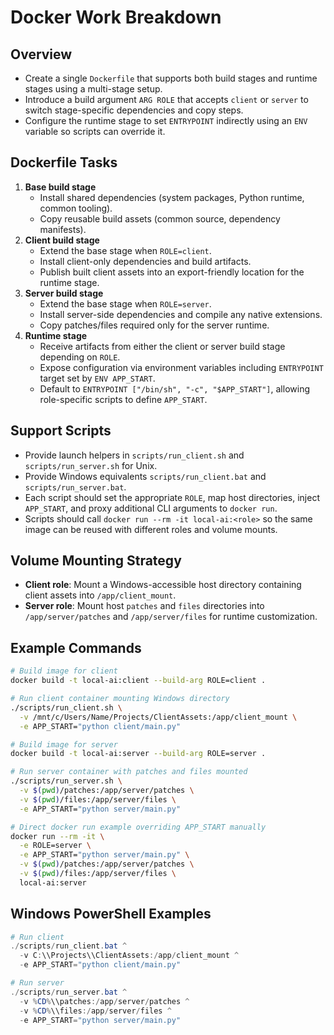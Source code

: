 # Docker Work Breakdown

## Overview
- Create a single `Dockerfile` that supports both build stages and runtime stages using a multi-stage setup.
- Introduce a build argument `ARG ROLE` that accepts `client` or `server` to switch stage-specific dependencies and copy steps.
- Configure the runtime stage to set `ENTRYPOINT` indirectly using an `ENV` variable so scripts can override it.

## Dockerfile Tasks
1. **Base build stage**
   - Install shared dependencies (system packages, Python runtime, common tooling).
   - Copy reusable build assets (common source, dependency manifests).
2. **Client build stage**
   - Extend the base stage when `ROLE=client`.
   - Install client-only dependencies and build artifacts.
   - Publish built client assets into an export-friendly location for the runtime stage.
3. **Server build stage**
   - Extend the base stage when `ROLE=server`.
   - Install server-side dependencies and compile any native extensions.
   - Copy patches/files required only for the server runtime.
4. **Runtime stage**
   - Receive artifacts from either the client or server build stage depending on `ROLE`.
   - Expose configuration via environment variables including `ENTRYPOINT` target set by `ENV APP_START`.
   - Default to `ENTRYPOINT ["/bin/sh", "-c", "$APP_START"]`, allowing role-specific scripts to define `APP_START`.

## Support Scripts
- Provide launch helpers in `scripts/run_client.sh` and `scripts/run_server.sh` for Unix.
- Provide Windows equivalents `scripts/run_client.bat` and `scripts/run_server.bat`.
- Each script should set the appropriate `ROLE`, map host directories, inject `APP_START`, and proxy additional CLI arguments to `docker run`.
- Scripts should call `docker run --rm -it local-ai:<role>` so the same image can be reused with different roles and volume mounts.

## Volume Mounting Strategy
- **Client role**: Mount a Windows-accessible host directory containing client assets into `/app/client_mount`.
- **Server role**: Mount host `patches` and `files` directories into `/app/server/patches` and `/app/server/files` for runtime customization.

## Example Commands
```bash
# Build image for client
docker build -t local-ai:client --build-arg ROLE=client .

# Run client container mounting Windows directory
./scripts/run_client.sh \
  -v /mnt/c/Users/Name/Projects/ClientAssets:/app/client_mount \
  -e APP_START="python client/main.py"

# Build image for server
docker build -t local-ai:server --build-arg ROLE=server .

# Run server container with patches and files mounted
./scripts/run_server.sh \
  -v $(pwd)/patches:/app/server/patches \
  -v $(pwd)/files:/app/server/files \
  -e APP_START="python server/main.py"

# Direct docker run example overriding APP_START manually
docker run --rm -it \
  -e ROLE=server \
  -e APP_START="python server/main.py" \
  -v $(pwd)/patches:/app/server/patches \
  -v $(pwd)/files:/app/server/files \
  local-ai:server
```

## Windows PowerShell Examples
```powershell
# Run client
./scripts/run_client.bat ^
  -v C:\\Projects\\ClientAssets:/app/client_mount ^
  -e APP_START="python client/main.py"

# Run server
./scripts/run_server.bat ^
  -v %CD%\\patches:/app/server/patches ^
  -v %CD%\\files:/app/server/files ^
  -e APP_START="python server/main.py"
```
